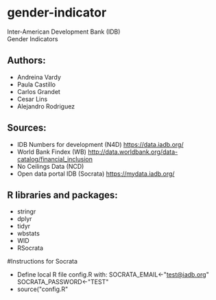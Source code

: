 # gender-indicator

   Inter-American Development Bank (IDB)  
       Gender Indicators                  
                                          
## Authors:                                 
  * Andreina Vardy                    
  * Paula Castillo                    
  * Carlos Grandet                                     
  * Cesar Lins                        
  * Alejandro Rodriguez               

## Sources:
  * IDB Numbers for development (N4D) https://data.iadb.org/
  * World Bank Findex (WB) http://data.worldbank.org/data-catalog/financial_inclusion
  * No Ceilings Data (NCD)
  * Open data portal IDB (Socrata) https://mydata.iadb.org/

## R libraries and packages:
  * stringr
  * dplyr
  * tidyr
  * wbstats
  * WID
  * RSocrata
  

#Instructions for Socrata
 * Define local R file config.R with:
  SOCRATA_EMAIL<-"test@iadb.org"
  SOCRATA_PASSWORD<-"TEST"
* source("config.R"





